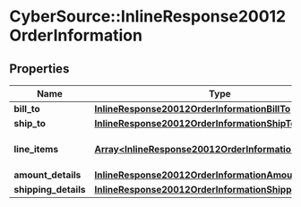 # CyberSource::InlineResponse20012OrderInformation

## Properties
Name | Type | Description | Notes
------------ | ------------- | ------------- | -------------
**bill_to** | [**InlineResponse20012OrderInformationBillTo**](InlineResponse20012OrderInformationBillTo.md) |  | [optional] 
**ship_to** | [**InlineResponse20012OrderInformationShipTo**](InlineResponse20012OrderInformationShipTo.md) |  | [optional] 
**line_items** | [**Array&lt;InlineResponse20012OrderInformationLineItems&gt;**](InlineResponse20012OrderInformationLineItems.md) | Transaction Line Item data. | [optional] 
**amount_details** | [**InlineResponse20012OrderInformationAmountDetails**](InlineResponse20012OrderInformationAmountDetails.md) |  | [optional] 
**shipping_details** | [**InlineResponse20012OrderInformationShippingDetails**](InlineResponse20012OrderInformationShippingDetails.md) |  | [optional] 


